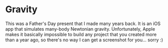 # Gravity

This was a Father's Day present that I made many years back. It is an
iOS app that simulates many-body Newtonian gravity. Unfortunately,
Apple makes it basically impossible to build any project that you
created more than a year ago, so there's no way I can get a screenshot
for you... sorry :)

